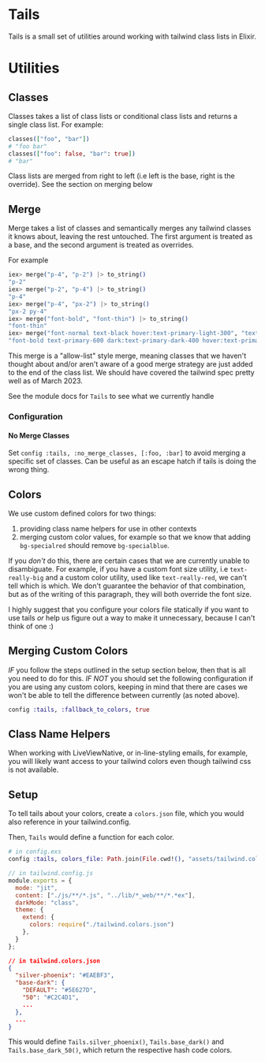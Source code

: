 # Tails

Tails is a small set of utilities around working with tailwind class lists in Elixir. 

# Utilities

## Classes

Classes takes a list of class lists or conditional class lists and returns a single class list. For example:

```elixir
classes(["foo", "bar"])
# "foo bar"
classes(["foo": false, "bar": true])
# "bar"
```

Class lists are merged from right to left (i.e left is the base, right is the override). See the section on merging below

## Merge

Merge takes a list of classes and semantically merges any tailwind classes it knows about, leaving the rest untouched. The first argument is treated as a base, and the second argument is treated as overrides.

For example
```elixir
iex> merge("p-4", "p-2") |> to_string()
"p-2"
iex> merge("p-2", "p-4") |> to_string()
"p-4"
iex> merge("p-4", "px-2") |> to_string()
"px-2 py-4"
iex> merge("font-bold", "font-thin") |> to_string()
"font-thin"
iex> merge("font-normal text-black hover:text-primary-light-300", "text-primary-600 dark:text-primary-dark-400 font-bold") |> to_string()
"font-bold text-primary-600 dark:text-primary-dark-400 hover:text-primary-light-300"
```

This merge is a "allow-list" style merge, meaning classes that we haven't thought about and/or aren't aware of a good merge strategy are just added to the end of the class list. We should have covered the tailwind spec pretty well as of March 2023.

See the module docs for `Tails` to see what we currently handle

### Configuration

#### No Merge Classes

Set `config :tails, :no_merge_classes, [:foo, :bar]` to avoid merging a specific set of classes. Can be useful as an escape hatch if tails is doing the wrong thing.

## Colors

We use custom defined colors for two things:

1. providing class name helpers for use in other contexts
2. merging custom color values, for example so that we know that adding `bg-specialred` should remove `bg-specialblue`.

If you *don't* do this, there are certain cases that we are currently unable to disambiguate. For example, if you have a custom font size utility, i.e `text-really-big` and a custom color utility, used like `text-really-red`, we can't tell which is which. We don't guarantee the behavior of that combination, but as of the writing of this paragraph, they will both override the font size.

I highly suggest that you configure your colors file statically if you want to use tails *or* help us figure out a way to make it unnecessary, because I can't think of one :)

## Merging Custom Colors

*IF* you follow the steps outlined in the setup section below, then that is all you need to do for this. *IF NOT* you should set the following configuration if you are using any custom colors, keeping in mind that there are cases we won't be able to tell the difference between currently (as noted above).

```elixir
config :tails, :fallback_to_colors, true
```

## Class Name Helpers

When working with LiveViewNative, or in-line-styling emails, for example, you will likely want access to your tailwind colors even though tailwind css is not available.


## Setup

To tell tails about your colors, create a `colors.json` file, which you would also reference in your tailwind.config.

Then, `Tails` would define a function for each color.

```elixir
# in config.exs
config :tails, colors_file: Path.join(File.cwd!(), "assets/tailwind.colors.json")
```

```js
// in tailwind.config.js
module.exports = {
  mode: "jit",
  content: ["./js/**/*.js", "../lib/*_web/**/*.*ex"],
  darkMode: "class",
  theme: {
    extend: {
      colors: require("./tailwind.colors.json")
    },
  }
};
```

```json
// in tailwind.colors.json
{
  "silver-phoenix": "#EAEBF3",
  "base-dark": {
    "DEFAULT": "#5E627D",
    "50": "#C2C4D1",
    ...
  },
  ...
}
```

This would define `Tails.silver_phoenix()`, `Tails.base_dark()` and `Tails.base_dark_50()`, which return the respective hash code colors.
